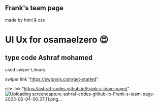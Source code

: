## Frank's team page
 made by html & css
# UI Ux for osamaelzero 😍

## type code Ashraf mohamed

used swiper Library

swiper link  "https://swiperjs.com/get-started"

site link  "https://ashraf-codes.github.io/Frank-s-team-page/"
![Uploading screencapture-ashraf-codes-github-io-Frank-s-team-page-2023-06-04-00_07_11.png…]()
